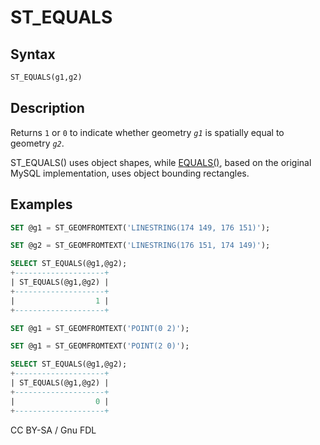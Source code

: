 # ST\_EQUALS

## Syntax

```sql
ST_EQUALS(g1,g2)
```

## Description

Returns `1` or `0` to indicate whether geometry _`g1`_ is spatially equal to geometry _`g2`_.

ST\_EQUALS() uses object shapes, while [EQUALS()](equals.md), based on the original MySQL implementation, uses object bounding rectangles.

## Examples

```sql
SET @g1 = ST_GEOMFROMTEXT('LINESTRING(174 149, 176 151)');

SET @g2 = ST_GEOMFROMTEXT('LINESTRING(176 151, 174 149)');

SELECT ST_EQUALS(@g1,@g2);
+--------------------+
| ST_EQUALS(@g1,@g2) |
+--------------------+
|                  1 |
+--------------------+
```

```sql
SET @g1 = ST_GEOMFROMTEXT('POINT(0 2)');

SET @g1 = ST_GEOMFROMTEXT('POINT(2 0)');

SELECT ST_EQUALS(@g1,@g2);
+--------------------+
| ST_EQUALS(@g1,@g2) |
+--------------------+
|                  0 |
+--------------------+
```

CC BY-SA / Gnu FDL
